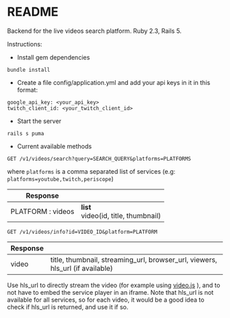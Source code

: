 # README

Backend for the live videos search platform. 
Ruby 2.3, Rails 5.

Instructions:

* Install gem dependencies
```
bundle install
```
* Create a file config/application.yml and add your api keys in it in this format:
```
google_api_key: <your_api_key>
twitch_client_id: <your_twitch_client_id>
```
* Start the server 
```
rails s puma
```
* Current available methods  
```
GET /v1/videos/search?query=SEARCH_QUERY&platforms=PLATFORMS
```
where ```platforms``` is a comma separated list of services (e.g: ```platforms=youtube,twitch,periscope```)

| Response      |                                                                  | 
| ------------- |:-----------------------------------------------------------------| 
| PLATFORM : videos        | **list**<br /> video(id, title, thumbnail) |

```
GET /v1/videos/info?id=VIDEO_ID&platform=PLATFORM
```

| Response      |                                                                  | 
| ------------- |:-----------------------------------------------------------------| 
| video        |  title, thumbnail, streaming_url, browser_url, viewers, hls_url (if available)  |

Use hls_url to directly stream the video (for example using [video.js](http://videojs.com/)
), and to not have to embed the service player in an iframe. Note that hls_url is not available for all services, so for each video, it would be a good idea to check if hls_url is returned, and use it if so. 
